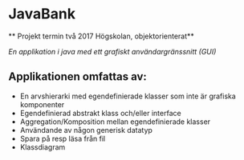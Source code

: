 # JavaBank

** Projekt termin två 2017 Högskolan, objektorienterat** 

*En applikation i java med ett grafiskt användargränssnitt (GUI)*

## Applikationen omfattas av:
* En arvshierarki med egendefinierade klasser som inte är grafiska komponenter  
* Egendefinierad abstrakt klass och/eller interface 
* Aggregation/Komposition mellan egendefinierade klasser 
* Användande av någon generisk datatyp 
* Spara på resp läsa från fil 
* Klassdiagram  
 
